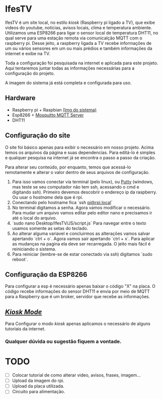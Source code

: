 # IfesTV
IfesTV é um site local, no estilo _kiosk_ (Raspberry pi ligado a TV), que exibe videos do youtube, notícias, avisos locais, clima e temperatura ambiente.
Utilizamos uma ESP8266 para ligar o sensor local de temperatura DHT11, no qual serve para uma estação remota via comunicalção MQTT com o raspberry pi.
Desse jeito, a raspberry ligada a TV recebe informações de um ou vários sensores em um ou mais prédios e também informações da internet e exibe na TV.

Toda a configuração foi pesquisada na internet e aplicada para este projeto. Aqui tentaremos juntar todas as informações necessárias para a configuração do projeto.

A imagem do sistema já está completa e configurada para uso.

## Hardware
* Raspberry pi + Raspbian [(Img do sistema)](https://drive.google.com/open?id=16IvTq7KXVeJWATDrFhQsSftASu8AablH)
* Esp8266 + [Mosquitto MQTT Server](https://randomnerdtutorials.com/how-to-install-mosquitto-broker-on-raspberry-pi/)
* DHT11

## Configuração do site
O site foi básico apenas para exibir o necessário em nosso projeto. Acima temos os arquivos da página e suas dependencias.
Para editá-lo é simples e qualquer pesquisa na internet já se encontra o passo a passo da criação.

Para alterar seu conteúdo, por enquanto, temos que acessá-lo remotamente e alterar o valor dentro de seus arquivos de configuração.
1. Para isso vamos conectar via terminal (pelo linux), ou [Putty](https://the.earth.li/~sgtatham/putty/latest/w32/putty.exe) (windows, mas teste se seu computador não tem ssh, acessando o cmd e digitando ssh).
 Primeiro devemos descobrir o endereço ip da raspberry. Ou usar o *hostname* dela que é rpi.
2. Conectando pelo hostname fica ´ssh pi@rpi.local´ 
3. No terminal digitamos a senha.
 Agora vamos modificar o necessário. Para mudar um arquivo vamos editar pelo editor nano e precisamos ir até o local do arquivo.
4. ´sudo nano Desktop/IfesTV/JS/script.js´
 Para navegar entre o texto usamos somente as setas do teclado.
5. Ao alterar alguma variavel e concluirmos as alterações vamos salvar apertando ´ctrl + o´. Agora vamos sair apertando ´ctrl + x´.
 Para aplicar as mudanças na pagina ela deve ser recarregada. O jeito mais fácil é reiniciando o sistema.
6. Para reiniciar (lembre-se de estar conectado via ssh) digitamos ´sudo reboot´.

## Configuração da ESP8266
Para configurar a esp é necessário apenas baixar o código "X" na placa.
O código recebe informações do sensor DHT11 e envia por meio de MQTT para a Raspberry que é um broker, servidor que recebe as informações.

## [_Kiosk Mode_](https://pimylifeup.com/raspberry-pi-kiosk/)

Para Configurar o modo _kiosk_ apenas aplicamos o necessário de alguns tutoriais da internet.

### Qualquer dúvida ou sugestão fiquem a vontade.

# TODO

- [ ] Colocar tutorial de como alterar video, avisos, frases, imagem...
- [ ] Upload da imagem do rpi.
- [ ] Upload da placa utilizada.
- [ ] Circuito para alimentação.
